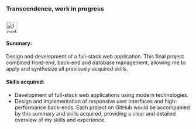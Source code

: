 ### Transcendence, work in progress
<img src="https://github.com/neila42/Webserver/assets/116641875/5ac70529-fd73-47d7-9ca6-d88a9b380ea9" alt="load" width="30" style="margin-top: 10px;">

#### Summary: 
Design and development of a full-stack web application. This final project combined front-end, back-end and database management, allowing me to apply and synthesize all previously acquired skills.
#### Skills acquired:
* Development of full-stack web applications using modern technologies.
* Design and implementation of responsive user interfaces and high-performance back-ends.
Each project on GitHub would be accompanied by this summary and skills acquired, providing a clear and detailed overview of my skills and experience.

